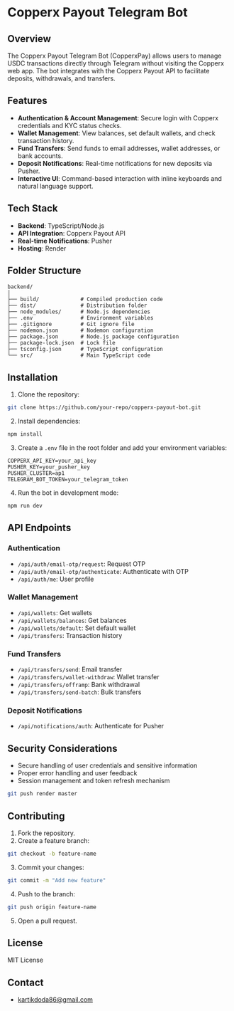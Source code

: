 # Copperx Payout Telegram Bot

## Overview
The Copperx Payout Telegram Bot (CopperxPay) allows users to manage USDC transactions directly through Telegram without visiting the Copperx web app. The bot integrates with the Copperx Payout API to facilitate deposits, withdrawals, and transfers.

## Features
- **Authentication & Account Management**: Secure login with Copperx credentials and KYC status checks.
- **Wallet Management**: View balances, set default wallets, and check transaction history.
- **Fund Transfers**: Send funds to email addresses, wallet addresses, or bank accounts.
- **Deposit Notifications**: Real-time notifications for new deposits via Pusher.
- **Interactive UI**: Command-based interaction with inline keyboards and natural language support.

## Tech Stack
- **Backend**: TypeScript/Node.js
- **API Integration**: Copperx Payout API
- **Real-time Notifications**: Pusher
- **Hosting**: Render

## Folder Structure
```
backend/
│
├── build/             # Compiled production code
├── dist/              # Distribution folder
├── node_modules/      # Node.js dependencies
├── .env               # Environment variables
├── .gitignore         # Git ignore file
├── nodemon.json       # Nodemon configuration
├── package.json       # Node.js package configuration
├── package-lock.json  # Lock file
├── tsconfig.json      # TypeScript configuration
└── src/               # Main TypeScript code
```

## Installation
1. Clone the repository:
```bash
git clone https://github.com/your-repo/copperx-payout-bot.git
```


2. Install dependencies:
```bash
npm install
```

3. Create a `.env` file in the root folder and add your environment variables:
```plaintext
COPPERX_API_KEY=your_api_key
PUSHER_KEY=your_pusher_key
PUSHER_CLUSTER=ap1
TELEGRAM_BOT_TOKEN=your_telegram_token
```

4. Run the bot in development mode:
```bash
npm run dev
```

## API Endpoints
### Authentication
- `/api/auth/email-otp/request`: Request OTP
- `/api/auth/email-otp/authenticate`: Authenticate with OTP
- `/api/auth/me`: User profile

### Wallet Management
- `/api/wallets`: Get wallets
- `/api/wallets/balances`: Get balances
- `/api/wallets/default`: Set default wallet
- `/api/transfers`: Transaction history

### Fund Transfers
- `/api/transfers/send`: Email transfer
- `/api/transfers/wallet-withdraw`: Wallet transfer
- `/api/transfers/offramp`: Bank withdrawal
- `/api/transfers/send-batch`: Bulk transfers

### Deposit Notifications
- `/api/notifications/auth`: Authenticate for Pusher

## Security Considerations
- Secure handling of user credentials and sensitive information
- Proper error handling and user feedback
- Session management and token refresh mechanism


```bash
git push render master
```

## Contributing
1. Fork the repository.
2. Create a feature branch:
```bash
git checkout -b feature-name
```
3. Commit your changes:
```bash
git commit -m "Add new feature"
```
4. Push to the branch:
```bash
git push origin feature-name
```
5. Open a pull request.

## License
MIT License

## Contact
- kartikdoda86@gmail.com

